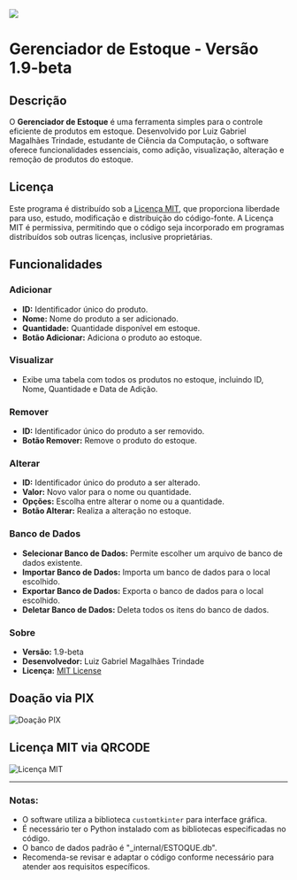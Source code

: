 <image src="https://www.licen.cc/images/license-logos/licen.cc-mit.png">

# Gerenciador de Estoque - Versão 1.9-beta

## Descrição
O **Gerenciador de Estoque** é uma ferramenta simples para o controle eficiente de produtos em estoque. Desenvolvido por Luiz Gabriel Magalhães Trindade, estudante de Ciência da Computação, o software oferece funcionalidades essenciais, como adição, visualização, alteração e remoção de produtos do estoque.

## Licença
Este programa é distribuído sob a [Licença MIT](https://mit-license.org/), que proporciona liberdade para uso, estudo, modificação e distribuição do código-fonte. A Licença MIT é permissiva, permitindo que o código seja incorporado em programas distribuídos sob outras licenças, inclusive proprietárias.

## Funcionalidades

### Adicionar
- **ID:** Identificador único do produto.
- **Nome:** Nome do produto a ser adicionado.
- **Quantidade:** Quantidade disponível em estoque.
- **Botão Adicionar:** Adiciona o produto ao estoque.

### Visualizar
- Exibe uma tabela com todos os produtos no estoque, incluindo ID, Nome, Quantidade e Data de Adição.

### Remover
- **ID:** Identificador único do produto a ser removido.
- **Botão Remover:** Remove o produto do estoque.

### Alterar
- **ID:** Identificador único do produto a ser alterado.
- **Valor:** Novo valor para o nome ou quantidade.
- **Opções:** Escolha entre alterar o nome ou a quantidade.
- **Botão Alterar:** Realiza a alteração no estoque.

### Banco de Dados
- **Selecionar Banco de Dados:** Permite escolher um arquivo de banco de dados existente.
- **Importar Banco de Dados:** Importa um banco de dados para o local escolhido.
- **Exportar Banco de Dados:** Exporta o banco de dados para o local escolhido.
- **Deletar Banco de Dados:** Deleta todos os itens do banco de dados.

### Sobre
- **Versão:** 1.9-beta
- **Desenvolvedor:** Luiz Gabriel Magalhães Trindade
- **Licença:** [MIT License](https://mit-license.org/)

## Doação via PIX
![Doação PIX](dev_pix.png)

## Licença MIT via QRCODE
![Licença MIT](MIT_LICENSE_QRCODE.png)

---

### Notas:
- O software utiliza a biblioteca `customtkinter` para interface gráfica.
- É necessário ter o Python instalado com as bibliotecas especificadas no código.
- O banco de dados padrão é "_internal/ESTOQUE.db".
- Recomenda-se revisar e adaptar o código conforme necessário para atender aos requisitos específicos.
